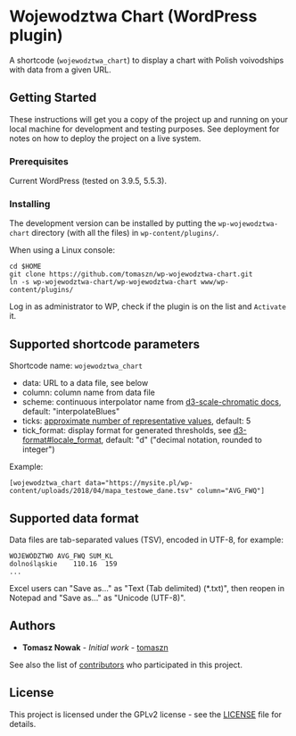 # Wojewodztwa Chart (WordPress plugin)

A shortcode (`wojewodztwa_chart`) to display a chart with Polish voivodships with data from a given URL.

## Getting Started

These instructions will get you a copy of the project up and running on your local machine for development and testing purposes. See deployment for notes on how to deploy the project on a live system.

### Prerequisites

Current WordPress (tested on 3.9.5, 5.5.3).

### Installing

The development version can be installed by putting the `wp-wojewodztwa-chart` directory (with all the files) in `wp-content/plugins/`.

When using a Linux console:

```
cd $HOME
git clone https://github.com/tomaszn/wp-wojewodztwa-chart.git
ln -s wp-wojewodztwa-chart/wp-wojewodztwa-chart www/wp-content/plugins/
```

Log in as administrator to WP, check if the plugin is on the list and `Activate` it.

## Supported shortcode parameters

Shortcode name: `wojewodztwa_chart`

* data: URL to a data file, see below
* column: column name from data file
* scheme: continuous interpolator name from [d3-scale-chromatic docs](https://github.com/d3/d3-scale-chromatic), default: "interpolateBlues"
* ticks: [approximate number of representative values](https://github.com/d3/d3-scale/blob/master/README.md#continuous_ticks), default: 5
* tick\_format: display format for generated thresholds, see [d3-format#locale\_format](https://github.com/d3/d3-format#locale_format), default: "d" ("decimal notation, rounded to integer")

Example:
```
[wojewodztwa_chart data="https://mysite.pl/wp-content/uploads/2018/04/mapa_testowe_dane.tsv" column="AVG_FWQ"]
```

## Supported data format

Data files are tab-separated values (TSV), encoded in UTF-8, for example:
```
WOJEWÓDZTWO	AVG_FWQ	SUM_KL
dolnośląskie	110.16	159
...
```
Excel users can "Save as..." as "Text (Tab delimited) (\*.txt)", then reopen in Notepad and "Save as..." as "Unicode (UTF-8)".

## Authors

* **Tomasz Nowak** - *Initial work* - [tomaszn](https://github.com/tomaszn)

See also the list of [contributors](https://github.com/tomaszn/wp-wojewodztwa-chart/graphs/contributors) who participated in this project.

## License

This project is licensed under the GPLv2 license - see the [LICENSE](https://github.com/tomaszn/wp-wojewodztwa-chart/blob/master/LICENSE) file for details.
